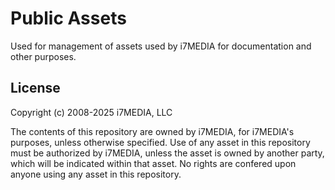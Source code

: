 # Public Assets
Used for management of assets used by i7MEDIA for documentation and other purposes.

## License
Copyright (c) 2008-2025 i7MEDIA, LLC

The contents of this repository are owned by i7MEDIA, for i7MEDIA's purposes, unless otherwise specified. Use of any asset in this repository must be authorized by i7MEDIA, unless the asset is owned by another party, which will be indicated within that asset. No rights are confered upon anyone using any asset in this repository.
